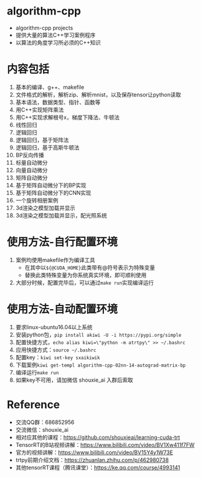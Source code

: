# algorithm-cpp
- algorithm-cpp projects
- 提供大量的算法C++学习案例程序
- 以算法的角度学习所必须的C++知识

# 内容包括
1. 基本的编译、g++、makefile
2. 文件格式的解析，解析zip、解析mnist，以及保存tensor让python读取
3. 基本语法，数据类型、指针、函数等
4. 用C++实现矩阵乘法
5. 用C++实现求解根号x，梯度下降法、牛顿法
6. 线性回归
7. 逻辑回归
8. 逻辑回归，基于矩阵法
9. 逻辑回归，基于高斯牛顿法
10. BP反向传播
11. 标量自动微分
12. 向量自动微分
13. 矩阵自动微分
14. 基于矩阵自动微分下的BP实现
15. 基于矩阵自动微分下的CNN实现
16. 一个旋转相册案例
17. 3d渲染之模型加载并显示
18. 3d渲染之模型加载并显示，配光照系统

# 使用方法-自行配置环境
1. 案例均使用makefile作为编译工具
    - 在其中以`${@CUDA_HOME}`此类带有@符号表示为特殊变量
    - 替换此类特殊变量为你系统真实环境，即可顺利使用
2. 大部分时候，配置完毕后，可以通过`make run`实现编译运行

# 使用方法-自动配置环境
1. 要求linux-ubuntu16.04以上系统
2. 安装python包，`pip install akiwi -U -i https://pypi.org/simple`
3. 配置快捷方式，`echo alias kiwi=\"python -m atrtpy\" >> ~/.bashrc`
4. 应用快捷方式：`source ~/.bashrc`
5. 配置key：`kiwi set-key sxaikiwik`
6. 下载案例`kiwi get-templ algorithm-cpp-02nn-14-autograd-matrix-bp`
7. 编译运行`make run`
8. 如果key不可用，请加微信 shouxie_ai 入群后索取

# Reference
- 交流QQ群：686852956
- 交流微信：shouxie_ai
- 相对应其他的课程：https://github.com/shouxieai/learning-cuda-trt
- TensorRT的B站视频讲解：https://www.bilibili.com/video/BV1Xw411f7FW
- 官方的视频讲解：https://www.bilibili.com/video/BV15Y4y1W73E
- trtpy前期介绍文档：https://zhuanlan.zhihu.com/p/462980738
- 其他tensorRT课程（腾讯课堂）：https://ke.qq.com/course/4993141

